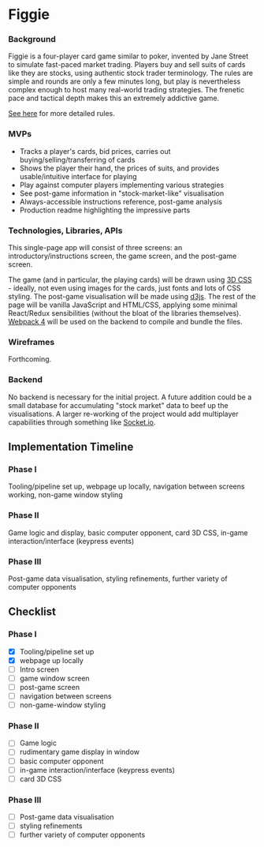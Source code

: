# Figgie

### Background

Figgie is a four-player card game similar to poker, invented by Jane Street to simulate fast-paced market trading. Players buy and sell suits of cards like they are stocks, using authentic stock trader terminology. The rules are simple and rounds are only a few minutes long, but play is nevertheless complex enough to host many real-world trading strategies. The frenetic pace and tactical depth makes this an extremely addictive game.

[See here](https://www.janestreet.com/2014/04/22/figgie/) for more detailed rules.

### MVPs
- Tracks a player's cards, bid prices, carries out buying/selling/transferring of cards
- Shows the player their hand, the prices of suits, and provides usable/intuitive interface for playing
- Play against computer players implementing various strategies
- See post-game information in "stock-market-like" visualisation
- Always-accessible instructions reference, post-game analysis
- Production readme highlighting the impressive parts

### Technologies, Libraries, APIs
This single-page app will consist of three screens: an introductory/instructions screen, the game screen, and the post-game screen.

The game (and in particular, the playing cards) will be drawn using [3D CSS](https://desandro.github.io/3dtransforms/) - ideally, not even using images for the cards, just fonts and lots of CSS styling. The post-game visualisation will be made using [d3js](https://d3js.org). The rest of the page will be vanilla JavaScript and HTML/CSS, applying some minimal React/Redux sensibilities (without the bloat of the libraries themselves). [Webpack 4](https://www.valentinog.com/blog/webpack-4-tutorial/) will be used on the backend to compile and bundle the files.

### Wireframes

Forthcoming.

### Backend
No backend is necessary for the initial project. A future addition could be a small database for accumulating "stock market" data to beef up the visualisations. A larger re-working of the project would add multiplayer capabilities through something like [Socket.io](https://socket.io).

## Implementation Timeline

### Phase I

Tooling/pipeline set up, webpage up locally, navigation between screens working, non-game window styling

### Phase II

Game logic and display, basic computer opponent, card 3D CSS, in-game interaction/interface (keypress events)

### Phase III

Post-game data visualisation, styling refinements, further variety of computer opponents

## Checklist

### Phase I

- [x] Tooling/pipeline set up
- [x] webpage up locally
- [ ] Intro screen
- [ ] game window screen
- [ ] post-game screen
- [ ] navigation between screens
- [ ] non-game-window styling

### Phase II

- [ ] Game logic
- [ ] rudimentary game display in window 
- [ ] basic computer opponent
- [ ] in-game interaction/interface (keypress events)
- [ ] card 3D CSS

### Phase III

- [ ] Post-game data visualisation
- [ ] styling refinements
- [ ] further variety of computer opponents